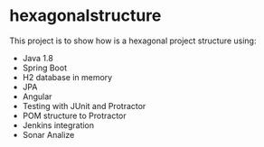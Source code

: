 # hexagonalstructure

This project is to show how is a hexagonal project structure using:
- Java 1.8
- Spring Boot
- H2 database in memory
- JPA
- Angular
- Testing with JUnit and Protractor
- POM structure to Protractor
- Jenkins integration
- Sonar Analize
